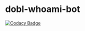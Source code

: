 # dobl-whoami-bot
[![Codacy Badge](https://api.codacy.com/project/badge/Grade/cea73097a81d4fc9b823eaf5449b153a)](https://app.codacy.com/gh/CreativeeBlackWolf/dobl-whoami-bot?utm_source=github.com&utm_medium=referral&utm_content=CreativeeBlackWolf/dobl-whoami-bot&utm_campaign=Badge_Grade_Settings)